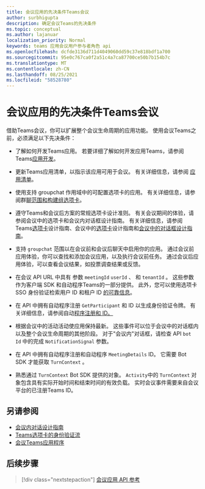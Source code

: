 ```yaml
---
title: 会议应用的先决条件Teams会议
author: surbhigupta
description: 确定会议Teams的先决条件
ms.topic: conceptual
ms.author: lajanuar
localization_priority: Normal
keywords: teams 应用会议用户参与者角色 api
ms.openlocfilehash: dcfde3136d711d4049060dd59c37e818bdf1a700
ms.sourcegitcommit: 95e0c767ca0f2a51c4a7ca87700ce50b7b154b7c
ms.translationtype: MT
ms.contentlocale: zh-CN
ms.lasthandoff: 08/25/2021
ms.locfileid: "58528780"
---
```

# <a name="prerequisites-for-apps-in-teams-meetings"></a>会议应用的先决条件Teams会议

借助Teams会议，你可以扩展整个会议生命周期的应用功能。 使用会议Teams之前，必须满足以下先决条件：

* 了解如何开发Teams应用。 若要详细了解如何开发应用Teams，请参阅Teams[应用开发](../overview.md)。

* 更新Teams应用清单，以指示该应用可用于会议。 有关详细信息，请参阅 [应用清单](enable-and-configure-your-app-for-teams-meetings.md#update-your-app-manifest)。

* 使用支持 groupchat 作用域中的可配置选项卡的应用。 有关详细信息，请参阅群[聊范围和](../resources/schema/manifest-schema.md#configurabletabs)[构建组选项卡](../build-your-first-app/build-channel-tab.md)。

* 遵守Teams和会议后方案的常规选项卡设计准则。 有关会议期间的体验，请参阅会议中的选项卡和会议内对话框设计指南。 有关详细信息，请参阅Teams[选项卡](../tabs/design/tabs.md)设计指南、会议中的[选项卡](../apps-in-teams-meetings/design/designing-apps-in-meetings.md#use-an-in-meeting-tab)设计指南和[会议中的对话框设计指南](../apps-in-teams-meetings/design/designing-apps-in-meetings.md#use-an-in-meeting-dialog)。

* 支持 `groupchat` 范围以在会议前和会议后聊天中启用你的应用。 通过会议前应用体验，你可以查找和添加会议应用，以及执行会议前任务。 通过会议后应用体验，可以查看会议结果，如投票调查结果或反馈。

* 在会议 API URL 中具有 参数 `meetingId` `userId` 、 和 `tenantId` 。 这些参数作为客户端 SDK 和自动程序Teams的一部分提供。 此外，您可以使用选项卡 SSO 身份验证检索用户 ID 和租户 ID [的可靠信息](../tabs/how-to/authentication/auth-aad-sso.md)。

* 在 API 中拥有自动程序注册 `GetParticipant` 和 ID 以生成身份验证令牌。 有关详细信息，请参阅自动[程序注册和 ID。](../build-your-first-app/build-bot.md)

* 根据会议中的活动活动使应用保持最新。 这些事件可以位于会议中的对话框内以及整个会议生命周期的其他阶段。 对于"会议内"对话框，请检查 API `bot Id` 中的完成 `NotificationSignal` 参数。

* 在 API 中拥有自动程序注册和自动程序 `MeetingDetails` ID。 它需要 Bot SDK 才能获取 `TurnContext` 。

* 熟悉通过 `TurnContext` Bot SDK 提供的对象。 `Activity`中的 `TurnContext` 对象包含具有实际开始时间和结束时间的有效负载。 实时会议事件需要来自会议平台的已注册Teams ID。

## <a name="see-also"></a>另请参阅

* [会议内对话设计指南](design/designing-apps-in-meetings.md#use-an-in-meeting-dialog)
* [Teams选项卡的身份验证流](../tabs/how-to/authentication/auth-flow-tab.md)
* [会议Teams应用程序](teams-apps-in-meetings.md)

## <a name="next-step"></a>后续步骤

> [!div class="nextstepaction"]
> [会议应用 API 参考](API-references.md)
